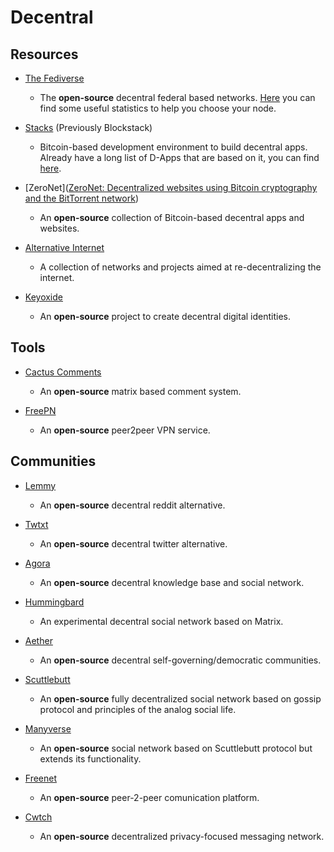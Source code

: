 # Decentral

## Resources

* [The Fediverse](https://fediverse.party)
  
   * The **open-source** decentral federal based networks. [Here](https://the-federation.info) you can find some useful statistics to help you choose your node.

* [Stacks](https://www.stacks.co) (Previously Blockstack)
  
   * Bitcoin-based development environment to build decentral apps. Already have a long list of D-Apps that are based on it, you can find [here](https://www.app.co).

* [ZeroNet]([ZeroNet: Decentralized websites using Bitcoin cryptography and the BitTorrent network](https://zeronet.io))
  
   - An **open-source** collection of Bitcoin-based decentral apps and websites.

* [Alternative Internet](https://github.com/redecentralize/alternative-internet)
  
   * A collection of networks and projects aimed at re-decentralizing the internet.

* [Keyoxide](https://keyoxide.org)
  
   - An **open-source** project to create decentral digital identities.

## Tools

* [Cactus Comments](https://cactus.chat)
  
   * An **open-source** matrix based comment system.

* [FreePN](https://www.freepn.org)
  
   * An **open-source** peer2peer VPN service.

## Communities

* [Lemmy](https://lemmy.ml)
  
   * An **open-source** decentral reddit alternative.

* [Twtxt](https://github.com/jointwt/twtxt)
  
   * An **open-source** decentral twitter alternative.

* [Agora](https://anagora.org/node/agora)
  
   * An **open-source** decentral knowledge base and social network.

* [Hummingbard](https://hummingbard.com)
  
   * An experimental decentral social network based on Matrix.

* [Aether](https://getaether.net)
  
   * An **open-source** decentral self-governing/democratic communities.

* [Scuttlebutt](https://scuttlebutt.nz)
  
   - An **open-source** fully decentralized social network based on gossip protocol and principles of the analog social life.

* [Manyverse](https://www.manyver.se)
  
   * An **open-source** social network based on Scuttlebutt protocol but extends its functionality.

* [Freenet](https://freenetproject.org)
  
   * An **open-source** peer-2-peer comunication platform.

* [Cwtch](https://git.openprivacy.ca/cwtch.im)
  
   * An **open-source** decentralized privacy-focused messaging network.
